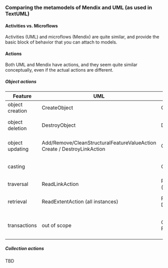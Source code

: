 ### Comparing the metamodels of Mendix and UML (as used in TextUML) 

#### Activities vs. Microflows

Activities (UML) and microflows (Mendix) are quite similar, and provide the basic block of behavior that you can attach to models. 

#### Actions

Both UML and Mendix have actions, and they seem quite similar conceptually, even if the actual actions are different.

##### Object actions

| Feature         | UML                                                            | Mendix                            | Notes                                                                      |
|-----------------|----------------------------------------------------------------|-----------------------------------|----------------------------------------------------------------------------|
| object creation | CreateObject                                                   | CreateObject                      | Mendix: can initialize values on creation                                  |
| object deletion | DestroyObject                                                  | DeleteObject(s)                   | Mendix: can delete multiple objects at once                                |
| object updating | Add/Remove/CleanStructuralFeatureValueAction Create / DestroyLinkAction | ChangeObject                      | Mendix: meant for existing objects UML: new and existing                   |
| casting         |                                                                | CastObject                        | TextUML: StructuredActivityNode marked w/ «Cast»                           |
| traversal       | ReadLinkAction                                                 | Retrieve (association)            |                                                                            |
| retrieval       | ReadExtentAction (all instances)                               | Retrieve (from DB)                | Mendix: one, all, block TextUML: see collection actions                    |
| transactions    | out of scope                                                   | CommitObject(s) RollbackObject(s) | Cloudfier: commit happens at end of block (or rollback, in case of error)  |

##### Collection actions

TBD
